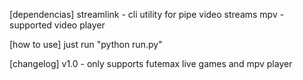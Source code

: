 [dependencias]
streamlink - cli utility for pipe video streams
mpv - supported video player 

[how to use]
just run "python run.py"

[changelog]
v1.0 - only supports futemax live games and mpv player
